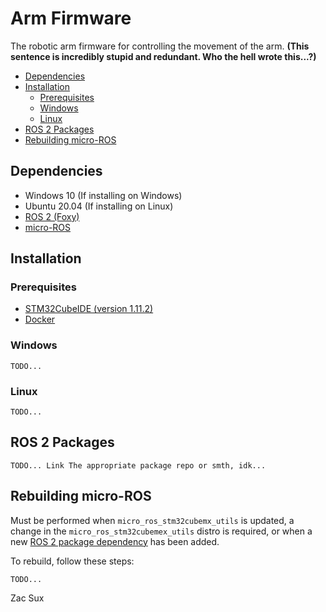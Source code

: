 # Arm Firmware

The robotic arm firmware for controlling the movement of the arm. **(This sentence is incredibly stupid and redundant. Who the hell wrote this...?)**

- [Dependencies](#dependencies)
- [Installation](#installation)
	- [Prerequisites](#prerequisites)
	- [Windows](#windows)
	- [Linux](#linux)
- [ROS 2 Packages](#ros-2-packages)
- [Rebuilding micro-ROS](#rebuilding-micro-ros)

## Dependencies

- Windows 10 (If installing on Windows)
- Ubuntu 20.04 (If installing on Linux)
- [ROS 2 (Foxy)](https://docs.ros.org/en/foxy/index.html)
- [micro-ROS](https://micro.ros.org/)

## Installation

### Prerequisites

- [STM32CubeIDE (version 1.11.2)](https://www.st.com/en/development-tools/stm32cubeide.html)
- [Docker](https://www.docker.com)

### Windows

```
TODO...
```

### Linux

```
TODO...
```

## ROS 2 Packages

```
TODO... Link The appropriate package repo or smth, idk...
```

## Rebuilding micro-ROS

Must be performed when `micro_ros_stm32cubemx_utils` is updated, a change in the `micro_ros_stm32cubemex_utils` distro is required, or when a new [ROS 2 package dependency](#ros-2-packages) has been added.

To rebuild, follow these steps:
```
TODO...
```

Zac Sux
